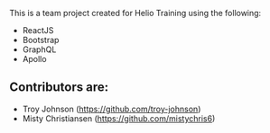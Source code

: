This is a team project created for Helio Training using the following:

- ReactJS
- Bootstrap
- GraphQL
- Apollo

## Contributors are:

- Troy Johnson (https://github.com/troy-johnson)
- Misty Christiansen (https://github.com/mistychris6)
